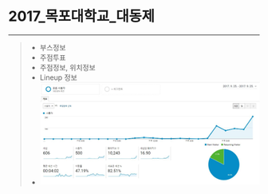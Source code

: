 # 2017_목포대학교_대동제
-----
> * 부스정보
> * 주점투표
> * 주점정보, 위치정보
> * Lineup 정보
> * ![IMG](README/google_report_09_25.JPG)
